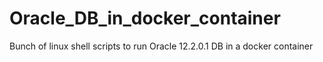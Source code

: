 # Oracle_DB_in_docker_container
Bunch of linux shell scripts to run Oracle 12.2.0.1 DB in a docker container 
